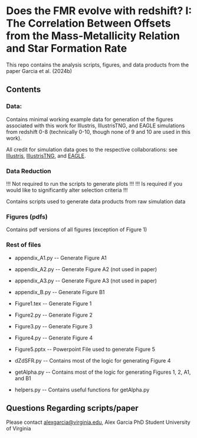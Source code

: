 # Does the FMR evolve with redshift? I: The Correlation Between Offsets from the Mass-Metallicity Relation and Star Formation Rate

This repo contains the analysis scripts, figures, and data products from the paper Garcia et al. (2024b)

## Contents

### Data:

Contains minimal working example data for generation of the figures associated with this work for Illustris, IllustrisTNG, and EAGLE simulations from redshift 0-8 (technically 0-10, though none of 9 and 10 are used in this work).

All credit for simulation data goes to the respective collaborations: see [Illustris](https://www.illustris-project.org/), [IllustrisTNG](https://www.tng-project.org/), and [EAGLE](https://icc.dur.ac.uk/Eagle/).

### Data Reduction

!!! Not required to run the scripts to generate plots !!!
!!! Is required if you would like to significantly alter selection criteria !!!

Contains scripts used to generate data products from raw simulation data 

### Figures (pdfs)

Contains pdf versions of all figures (exception of Figure 1)

### Rest of files

- appendix_A1.py -- Generate Figure A1
- appendix_A2.py -- Generate Figure A2 (not used in paper)
- appendix_A3.py -- Generate Figure A3 (not used in paper)
- appendix_B.py -- Generate Figure B1
- Figure1.tex -- Generate Figure 1
- Figure2.py -- Generate Figure 2
- Figure3.py -- Generate Figure 3
- Figure4.py -- Generate Figure 4
- Figure5.pptx -- Powerpoint File used to generate Figure 5

- dZdSFR.py -- Contains most of the logic for generating Figure 4
- getAlpha.py -- Contains most of the logic for generating Figures 1, 2, A1, and B1
- helpers.py -- Contains useful functions for getAlpha.py

## Questions Regarding scripts/paper

Please contact [alexgarcia@virginia.edu](mailto:alexgarcia@virginia.edu), Alex Garcia PhD Student University of Virginia
